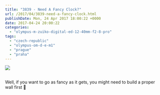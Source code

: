 ```yaml
---
title: "3839 - Need A Fancy Clock?"
url: /2017/04/3839-need-a-fancy-clock.html
publishDate: Mon, 24 Apr 2017 18:00:22 +0000
date: 2017-04-24 20:00:22
categories: 
  - "olympus-m-zuiko-digital-ed-12-40mm-f2-8-pro"
tags: 
  - "czech-republic"
  - "olympus-om-d-e-m1"
  - "prague"
  - "praha"
---
```

<div class="container">
<div class="center"><a target="_blank" href="https://d25zfm9zpd7gm5.cloudfront.net/1200x1200/2016/20161023_153239_lr.jpg"><img class="webfeedsFeaturedVisual" src="https://d25zfm9zpd7gm5.cloudfront.net/0600x0600/2016/20161023_153239_lr.jpg" /></a></div>
</div>
<br />

Well, if you want to go as fancy as it gets, you might need to build a proper wall first 🙂
